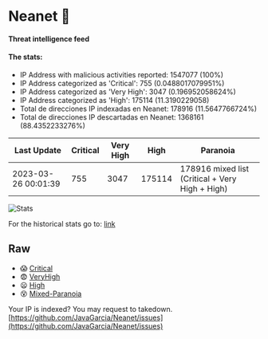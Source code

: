 # Neanet :hocho:
#### Threat intelligence feed
#### The stats:

- IP Address with malicious activities reported: 1547077 (100%)
- IP Address categorized as 'Critical':  755 (0.0488017079951%)
- IP Address categorized as 'Very High':  3047 (0.196952058624%)
- IP Address categorized as 'High':  175114 (11.3190229058)
- Total de direcciones IP indexadas en Neanet:  178916 (11.5647766724%)
- Total de direcciones IP descartadas en Neanet:  1368161 (88.4352233276%)

| Last Update | Critical | Very High | High | Paranoia |
| --- | --- | --- | --- | --- |
| 2023-03-26 00:01:39 | 755 | 3047 | 175114 | 178916 mixed list (Critical + Very High + High)|

![Stats](https://docs.google.com/spreadsheets/d/e/2PACX-1vSnaNMIXVabIpDJjufMlzH7poXnshF3mgd8Is1g9ytUEzVsP5my4Trn8f-xkoLLQ38xpL3HtmUexLo6/pubchart?oid=501124687&format=image)

For the historical stats go to: [link](/stats.csv)
## Raw
- :scream: [Critical](https://raw.githubusercontent.com/JavaGarcia/Neanet/master/blacklists/neanet_critical.txt)
- :fearful: [VeryHigh](https://raw.githubusercontent.com/JavaGarcia/Neanet/master/blacklists/neanet_veryHigh.txtt)
- :frowning: [High](https://raw.githubusercontent.com/JavaGarcia/Neanet/master/blacklists/neanet_high.txt)
- :dizzy_face: [Mixed-Paranoia](https://raw.githubusercontent.com/JavaGarcia/Neanet/master/blacklists/neanet_all.txt)


Your IP is indexed? You may request to takedown. [https://github.com/JavaGarcia/Neanet/issues](https://github.com/JavaGarcia/Neanet/issues)












































































































































































































































































































































































































































































































































































































































































































































































































































































































































































































































































































































































































































































































































































































































































































































































































































































































































































































































































































































































































































































































































































































































































































































































































































































































































































































































































































































































































































































































































































































































































































































































































































































































































































































































































































































































































































































































































































































































































































































































































































































































































































































































































































































































































































































































































































































































































































































































































































































































































































































































































































































































































































































































































































































































































































































































































































































































































































































































































































































































































































































































































































































































































































































































































































































































































































































































































































































































































































































































































































































































































































































































































































































































































































































































































































































































































































































































































































































































































































































































































































































































































































































































































































































































































































































































































































































































































































































































































































































































































































































































































































































































































































































































































































































































































































































































































































































































































































































































































































































































































































































































































































































































































































































